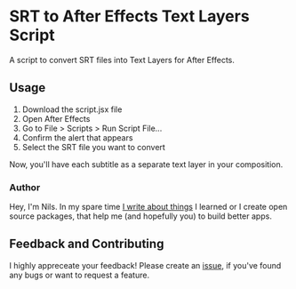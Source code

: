 # SRT to After Effects Text Layers Script

A script to convert SRT files into Text Layers for After Effects.

## Usage

1. Download the script.jsx file
2. Open After Effects
3. Go to File > Scripts > Run Script File...
4. Confirm the alert that appears
5. Select the SRT file you want to convert

Now, you'll have each subtitle as a separate text layer in your composition.

### Author

Hey, I'm Nils. In my spare time [I write about things](https://www.haberkamp.dev/) I learned or I create open source packages, that help me (and hopefully you) to build better apps.

## Feedback and Contributing

I highly appreceate your feedback! Please create an [issue](https://github.com/Haberkamp/srt-to-after-effects-layers/issues/new), if you've found any bugs or want to request a feature.
